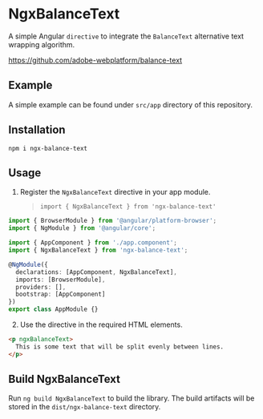 # NgxBalanceText

A simple Angular `directive` to integrate the `BalanceText` alternative text wrapping algorithm.

https://github.com/adobe-webplatform/balance-text

## Example

A simple example can be found under `src/app` directory of this repository.

## Installation

`npm i ngx-balance-text`

## Usage

1. Register the `NgxBalanceText` directive in your app module.
   > `import { NgxBalanceText } from 'ngx-balance-text'`

```typescript
import { BrowserModule } from '@angular/platform-browser';
import { NgModule } from '@angular/core';

import { AppComponent } from './app.component';
import { NgxBalanceText } from 'ngx-balance-text';

@NgModule({
  declarations: [AppComponent, NgxBalanceText],
  imports: [BrowserModule],
  providers: [],
  bootstrap: [AppComponent]
})
export class AppModule {}
```

2. Use the directive in the required HTML elements.

```html
<p ngxBalanceText>
  This is some text that will be split evenly between lines.
</p>
```

## Build NgxBalanceText

Run `ng build NgxBalanceText` to build the library. The build artifacts will be stored in the
`dist/ngx-balance-text` directory.

